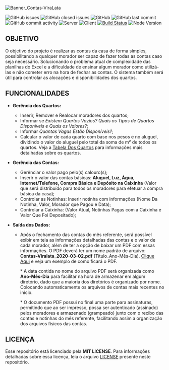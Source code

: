 ![Banner_Contas-ViraLata](https://user-images.githubusercontent.com/38081852/75180453-00f4d400-571b-11ea-85a7-d3a83f830352.png)

![GitHub issues](https://img.shields.io/github/issues-raw/x0n4d0/contas-viralata?color=green) ![GitHub closed issues](https://img.shields.io/github/issues-closed-raw/x0n4d0/contas-viralata?color=red) ![GitHub](https://img.shields.io/github/license/x0n4d0/contas-viralata?color=yellow) ![GitHub last commit](https://img.shields.io/github/last-commit/x0n4d0/contas-viralata) ![GitHub commit activity](https://img.shields.io/github/commit-activity/m/x0n4d0/contas-viralata) ![Server](https://img.shields.io/badge/server-Node%20%7C%20TypeScript-informational) ![Client](https://img.shields.io/badge/client-React-blueviolet) [![Build Status](https://travis-ci.org/x0n4d0/contas-viralata.png?branch=master)](https://travis-ci.org/x0n4d0/contas-viralata) ![Node Version](https://img.shields.io/badge/node-12.16.1-critical)

<!--
![Netlify](https://img.shields.io/netlify/id)

[![Heroku CI Status](https://{deployed app name}.herokuapp.com/last.svg)](https://dashboard.heroku.com/pipelines/{pipeline ID}/tests)
-->

## **OBJETIVO**

O objetivo do projeto é realizar as contas da casa de forma símples, possibilitando a qualquer morador ser capaz de fazer todas as contas caso seja necessário. Solucionando o problema atual de complexidade das planilhas do Excel e a dificuldade de ensinar algum morador como utilizá-las e não cometer erro na hora de fechar as contas. O sistema também será útil para controlar as alocações e disponibilidades dos quartos.

## **FUNCIONALIDADES**

- **Gerência dos Quartos:**

  - Inserir, Remover e Realocar moradores dos quartos;
  - Informar se _Existem Quartos Vazios? Quais os Tipos de Quartos Disponíveis e Quais os Valores?_;
  - Informar _Quantas Vagas Estão Disponíveis?_;
  - Calcular o valor de cada quarto com base nos pesos e no aluguel, dividindo o valor do aluguel pelo total da soma de m² de todos os quartos. Veja a [Tabela Dos Quartos](./docs/notes/README.bedrooms.md) para informações mais detalhadas sobre os quartos.

- **Gerência das Contas:**

  - Gerênciar o valor pago pelo(s) calouro(s);
  - Inserir o valor das contas básicas: **Aluguel, Luz, Água, Internet/Telefone, Compra Básica e Depósito na Caixinha** (Valor que será distribuído para todos os moradores para efetuar a compra básica da casa);
  - Controlar as Notinhas: Inserir notinha com informações (Nome Da Notinha, Valor, Morador que Pagou e Data);
  - Controlar a Caixinha: (Valor Atual, Notinhas Pagas com a Caixinha e Valor Que Foi Depositado);

- **Saída dos Dados:**

  - Após o fechamento das contas do mês referente, será possível exibir em tela as informações detalhadas das contas e o valor de cada morador, além de ter a opção de baixar um PDF com essas informações. O PDF deverá ter um nome padrão de arquivo: **Contas-Viralata_2020-03-02.pdf** (Título_Ano-Mês-Dia). [Clique Aqui](./docs/notes/README.pdf.md) e veja um exemplo de como ficará o PDF.

    \* A data contida no nome do arquivo PDF será organizada como **Ano-Mês-Dia** para facilitar na hora de armazenar em algum diretório, dado que a maioria dos diretórios é organizado por nome. Colocando automaticamente os arquivos de contas mais recentes no início.

    \* O documento PDF possui no final uma parte para assinaturas, permitindo que ao ser impresso, possa ser autenticado (assinado) pelos moradores e armazenado (grampeado) junto com o recibo das contas e notinhas do mês referente, facilitando assim a organização dos arquivos físicos das contas.

## **LICENÇA**

Esse repositório está licenciado pela **MIT LICENSE**. Para informações detalhadas sobre essa licença, leia o arquivo [LICENSE](./LICENSE) presente neste repositório.
